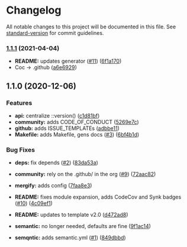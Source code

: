 # Changelog

All notable changes to this project will be documented in this file. See [standard-version](https://github.com/conventional-changelog/standard-version) for commit guidelines.

### [1.1.1](https://github.com/p6m7g8/p6emacs/compare/v1.1.0...v1.1.1) (2021-04-04)


* **README:** updates generator ([#11](https://github.com/p6m7g8/p6emacs/issues/11)) ([6f1a170](https://github.com/p6m7g8/p6emacs/commit/6f1a1705fa858f7df9475277398a13ae9c3fa9bf))
* Coc -> .github ([a6e6929](https://github.com/p6m7g8/p6emacs/commit/a6e69298ae179aa0c71e81626b31464c90beacd7))

## 1.1.0 (2020-12-06)


### Features

* **api:** centralize ::version() ([c1d81bf](https://github.com/p6m7g8/p6emacs/commit/c1d81bffb1fcd0169b79b7b0fef9511174213722))
* **community:** adds CODE_OF_CONDUCT ([5269e7c](https://github.com/p6m7g8/p6emacs/commit/5269e7cc40ac871cfa9a5abe58013e223fc8e3f2))
* **github:** adds ISSUE_TEMPLATEs ([adbbe11](https://github.com/p6m7g8/p6emacs/commit/adbbe11810282ff07f7e8c195aebc6ab0c5e18fb))
* **Makefile:** adds Makefile, gens docs ([#3](https://github.com/p6m7g8/p6emacs/issues/3)) ([6bf4b1d](https://github.com/p6m7g8/p6emacs/commit/6bf4b1df91fc57012e61dce41485a2ed393f7987))


### Bug Fixes

* **deps:** fix depends ([#2](https://github.com/p6m7g8/p6emacs/issues/2)) ([83da53a](https://github.com/p6m7g8/p6emacs/commit/83da53afe3ab69d93b8b221284fe448643838154))


* **community:** rely on the .github/ in the org ([#9](https://github.com/p6m7g8/p6emacs/issues/9)) ([72aac82](https://github.com/p6m7g8/p6emacs/commit/72aac8215444c7079973c7a9984dc511b3647ee0))
* **mergify:** adds config ([7faa8e3](https://github.com/p6m7g8/p6emacs/commit/7faa8e33d7676bf0b102ffcdf34e0783081aa608))
* **README:** fixes module expansion, adds CodeCov and Synk badges ([#10](https://github.com/p6m7g8/p6emacs/issues/10)) ([4c09ef1](https://github.com/p6m7g8/p6emacs/commit/4c09ef19ffd09376c64375e04c85bc4cd517abfb))
* **README:** updates to template v2.0 ([d472ad8](https://github.com/p6m7g8/p6emacs/commit/d472ad8b2ad35ff169d58af4f1555d613497087d))
* **semantic:** no longer needed, defaults are fine ([9f1ac14](https://github.com/p6m7g8/p6emacs/commit/9f1ac14337803a083064b9b8afd004eff44e72fb))
* **semqntic:** adds semantic.yml ([#1](https://github.com/p6m7g8/p6emacs/issues/1)) ([849dbbd](https://github.com/p6m7g8/p6emacs/commit/849dbbd0cea9c6ba64ebaf9cb063c5968c1a27ce))
